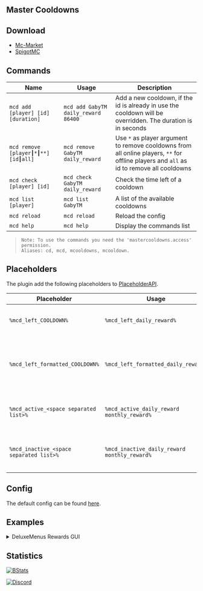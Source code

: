 ## Master Cooldowns

## Download
- [Mc-Market](https://www.mc-market.org/resources/12592/)
- [SpigotMC](https://www.spigotmc.org/resources/72145/)

## Commands
| Name | Usage | Description |
| --- | --- | --- |
| `mcd add [player] [id] [duration]` | `mcd add GabyTM daily_reward 86400` | Add a new cooldown, if the id is already in use the cooldown will be overridden. The duration is in seconds |
| `mcd remove [player┃*┃**] [id┃all]` | `mcd remove GabyTM daily_reward` | Use `*` as player argument to remove cooldowns from all online players, `**` for offline players and `all` as id to remove all cooldowns |
| `mcd check [player] [id]` | `mcd check GabyTM daily_reward` | Check the time left of a cooldown |
| `mcd list [player]` | `mcd list GabyTM` | A list of the available cooldowns |
| `mcd reload` | `mcd reload` | Reload the config |
| `mcd help` | `mcd help` | Display the commands list |

> ```
> Note: To use the commands you need the 'mastercooldowns.access' permission.
> Aliases: cd, mcd, mcooldowns, mcooldown.
> ```
 
## Placeholders
The plugin add the following placeholders to [PlaceholderAPI](https://www.spigotmc.org/resources/6245/).    

| Placeholder | Usage | Output | Description |
| --- | --- | --- | --- |
| `%mcd_left_COOLDOWN%` | `%mcd_left_daily_reward%` | 86400 | Return the time left of a cooldown as an integer |
| `%mcd_left_formatted_COOLDOWN%` | `%mcd_left_formatted_daily_reward%` | 24h | Same as above but formatted using PlaceholderAPI simple date format |
| `%mcd_active_<space separated list>%` | `%mcd_active_daily_reward monthly_reward%` | 2 | Return how many of the provided cooldowns are active |
| `%mcd_inactive_<space separated list>%` | `%mcd_inactive_daily_reward monthly_reward%` | 2 | Return how many of the provided cooldowns are inactive |

## Config
The default config can be found [here](iGabyTM/MasterCooldowns/tree/master/src/main/resources/config.yml).

## Examples
<details>
  <summary>DeluxeMenus Rewards GUI</summary>
  
```yaml
  menu_title: '&rDaily Rewards'
  inventory_type: HOPPER
  open_command: rewards
  update_interval: 1
  items:
    glass:
      material: STAINED_GLASS_PANE
      data: 7
      slots:
        - 0
        - 1
        - 3
        - 4
      display_name: ' '
    available:
      material: STORAGE_MINECART
      slot: 2
      priority: 1
      view_requirement:
        requirements:
          cooldown:
            type: '=='
            input: '%mcd_left_daily_reward%'
            output: '0'
      display_name: '&aDaily Reward'
      lore:
        - ''
        - '&aRight Click &7to claim!'
      click_commands:
        - '[console] mcd add %player_name% daily_reward 86400'
        - '[console] eco give %player_name% 10000'
        - '[close]'
        - '[message] &2&l[!] &aYou have claimed your daily reward, come back tomorrow for more!'
    on_cooldown:
      material: MINECART
      slot: 2
      priority: 2
      update: true
      display_name: '&cDaily Reward'
      lore:
        - ''
        - '&7Available on &c%mcd_left_formatted_daily_reward%'
```
</details>
 
## Statistics
[![BStats](https://bstats.org/signatures/bukkit/MasterCooldowns.svg)](https://bstats.org/plugin/bukkit/MasterCooldowns)
  
[![Discord](https://i.imgur.com/O1vSizn.png)](https://gabytm.me)